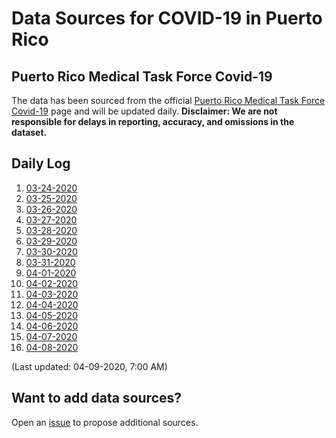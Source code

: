 # Data Sources for COVID-19 in Puerto Rico

## Puerto Rico Medical Task Force Covid-19

The data has been sourced from the official [Puerto Rico Medical Task Force Covid-19](http://www.covid19.pr.gov/) page and will be updated daily. **Disclaimer: We __are not__ responsible for delays in reporting, accuracy, and omissions in the dataset.**

## Daily Log

1. [03-24-2020](PuertoRicoTaskForce/3-24-2020/3-24-2020.md)
1. [03-25-2020](PuertoRicoTaskForce/3-25-2020/3-25-2020.md)
1. [03-26-2020](PuertoRicoTaskForce/3-26-2020/3-26-2020.md)
1. [03-27-2020](PuertoRicoTaskForce/3-27-2020/3-27-2020.md)
1. [03-28-2020](PuertoRicoTaskForce/3-28-2020/3-28-2020.md)
1. [03-29-2020](PuertoRicoTaskForce/3-29-2020/3-29-2020.md)
1. [03-30-2020](PuertoRicoTaskForce/3-30-2020/3-30-2020.md)
1. [03-31-2020](PuertoRicoTaskForce/3-31-2020/3-31-2020.md)
1. [04-01-2020](PuertoRicoTaskForce/4-01-2020/04-01-2020.md)
1. [04-02-2020](PuertoRicoTaskForce/4-02-2020/04-02-2020.md)
1. [04-03-2020](PuertoRicoTaskForce/4-03-2020/04-03-2020.md)
1. [04-04-2020](PuertoRicoTaskForce/4-04-2020/04-04-2020.md)
1. [04-05-2020](PuertoRicoTaskForce/4-05-2020/04-05-2020.md)
1. [04-06-2020](PuertoRicoTaskForce/4-06-2020/04-06-2020.md)
1. [04-07-2020](PuertoRicoTaskForce/4-07-2020/README.md)
1. [04-08-2020](PuertoRicoTaskForce/4-08-2020/README.md)

(Last updated: 04-09-2020, 7:00 AM)

## Want to add data sources?

Open an [issue](https://github.com/Code4PuertoRico/covid19-pr-api/issues) to propose additional sources. 
